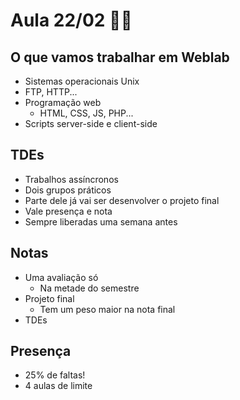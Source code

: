 # Aula 22/02 👨‍💻

## O que vamos trabalhar em Weblab

- Sistemas operacionais Unix
- FTP, HTTP...
- Programação web
  - HTML, CSS, JS, PHP...
- Scripts server-side e client-side

## TDEs

- Trabalhos assíncronos
- Dois grupos práticos
- Parte dele já vai ser desenvolver o projeto final
- Vale presença e nota
- Sempre liberadas uma semana antes

## Notas

- Uma avaliação só
  - Na metade do semestre
- Projeto final
  - Tem um peso maior na nota final
- TDEs

## Presença

- 25% de faltas!
- 4 aulas de limite

